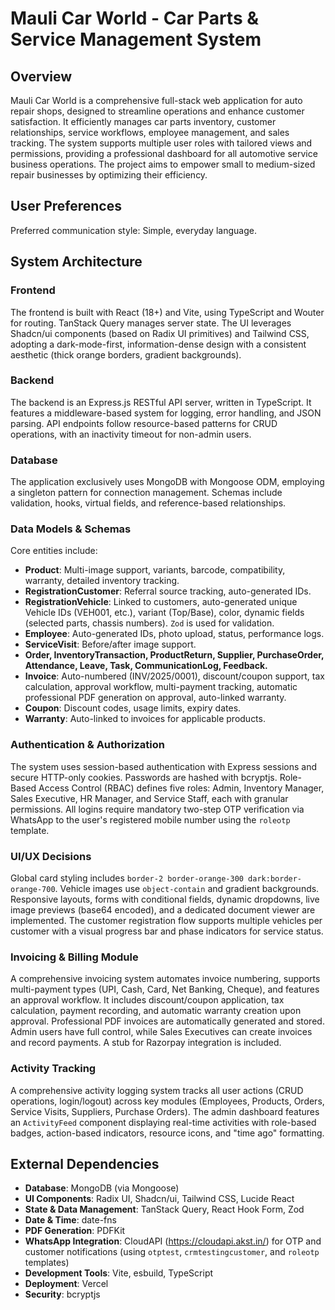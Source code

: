 # Mauli Car World - Car Parts & Service Management System

## Overview
Mauli Car World is a comprehensive full-stack web application for auto repair shops, designed to streamline operations and enhance customer satisfaction. It efficiently manages car parts inventory, customer relationships, service workflows, employee management, and sales tracking. The system supports multiple user roles with tailored views and permissions, providing a professional dashboard for all automotive service business operations. The project aims to empower small to medium-sized repair businesses by optimizing their efficiency.

## User Preferences
Preferred communication style: Simple, everyday language.

## System Architecture

### Frontend
The frontend is built with React (18+) and Vite, using TypeScript and Wouter for routing. TanStack Query manages server state. The UI leverages Shadcn/ui components (based on Radix UI primitives) and Tailwind CSS, adopting a dark-mode-first, information-dense design with a consistent aesthetic (thick orange borders, gradient backgrounds).

### Backend
The backend is an Express.js RESTful API server, written in TypeScript. It features a middleware-based system for logging, error handling, and JSON parsing. API endpoints follow resource-based patterns for CRUD operations, with an inactivity timeout for non-admin users.

### Database
The application exclusively uses MongoDB with Mongoose ODM, employing a singleton pattern for connection management. Schemas include validation, hooks, virtual fields, and reference-based relationships.

### Data Models & Schemas
Core entities include:
- **Product**: Multi-image support, variants, barcode, compatibility, warranty, detailed inventory tracking.
- **RegistrationCustomer**: Referral source tracking, auto-generated IDs.
- **RegistrationVehicle**: Linked to customers, auto-generated unique Vehicle IDs (VEH001, etc.), variant (Top/Base), color, dynamic fields (selected parts, chassis numbers). `Zod` is used for validation.
- **Employee**: Auto-generated IDs, photo upload, status, performance logs.
- **ServiceVisit**: Before/after image support.
- **Order, InventoryTransaction, ProductReturn, Supplier, PurchaseOrder, Attendance, Leave, Task, CommunicationLog, Feedback.**
- **Invoice**: Auto-numbered (INV/2025/0001), discount/coupon support, tax calculation, approval workflow, multi-payment tracking, automatic professional PDF generation on approval, auto-linked warranty.
- **Coupon**: Discount codes, usage limits, expiry dates.
- **Warranty**: Auto-linked to invoices for applicable products.

### Authentication & Authorization
The system uses session-based authentication with Express sessions and secure HTTP-only cookies. Passwords are hashed with bcryptjs. Role-Based Access Control (RBAC) defines five roles: Admin, Inventory Manager, Sales Executive, HR Manager, and Service Staff, each with granular permissions. All logins require mandatory two-step OTP verification via WhatsApp to the user's registered mobile number using the `roleotp` template.

### UI/UX Decisions
Global card styling includes `border-2 border-orange-300 dark:border-orange-700`. Vehicle images use `object-contain` and gradient backgrounds. Responsive layouts, forms with conditional fields, dynamic dropdowns, live image previews (base64 encoded), and a dedicated document viewer are implemented. The customer registration flow supports multiple vehicles per customer with a visual progress bar and phase indicators for service status.

### Invoicing & Billing Module
A comprehensive invoicing system automates invoice numbering, supports multi-payment types (UPI, Cash, Card, Net Banking, Cheque), and features an approval workflow. It includes discount/coupon application, tax calculation, payment recording, and automatic warranty creation upon approval. Professional PDF invoices are automatically generated and stored. Admin users have full control, while Sales Executives can create invoices and record payments. A stub for Razorpay integration is included.

### Activity Tracking
A comprehensive activity logging system tracks all user actions (CRUD operations, login/logout) across key modules (Employees, Products, Orders, Service Visits, Suppliers, Purchase Orders). The admin dashboard features an `ActivityFeed` component displaying real-time activities with role-based badges, action-based indicators, resource icons, and "time ago" formatting.

## External Dependencies

-   **Database**: MongoDB (via Mongoose)
-   **UI Components**: Radix UI, Shadcn/ui, Tailwind CSS, Lucide React
-   **State & Data Management**: TanStack Query, React Hook Form, Zod
-   **Date & Time**: date-fns
-   **PDF Generation**: PDFKit
-   **WhatsApp Integration**: CloudAPI (https://cloudapi.akst.in/) for OTP and customer notifications (using `otptest`, `crmtestingcustomer`, and `roleotp` templates)
-   **Development Tools**: Vite, esbuild, TypeScript
-   **Deployment**: Vercel
-   **Security**: bcryptjs